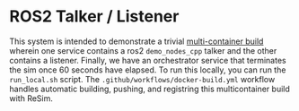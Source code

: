 # ROS2 Talker / Listener

This system is intended to demonstrate a trivial [multi-container
build](https://docs.resim.ai/guides/multi-container-builds/) wherein one service contains a ros2
`demo_nodes_cpp` talker and the other contains a listener. Finally, we have an orchestrator service
that terminates the sim once 60 seconds have elapsed. To run this locally, you can run the
`run_local.sh` script. The `.github/workflows/docker-build.yml` workflow handles automatic building,
pushing, and registring this multicontainer build with ReSim.
